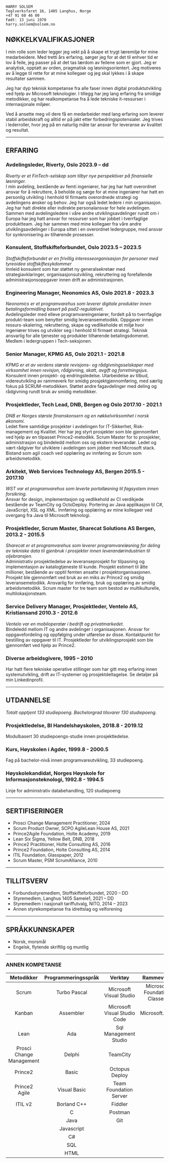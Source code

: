 ﻿<link rel="stylesheet" type="text/css" href="style.css">


```
HARRY SOLSEM
Teglverksfaret 16, 1405 Langhus, Norge
+47 91 60 46 00
Født: 13 juni 1970
harry.solsem@solsem.no
```

## NØKKELKVALIFIKASJONER
I min rolle som leder legger jeg vekt på å skape et trygt læremiljø for mine medarbeidere. Med tretti års erfaring, sørger jeg for at det til enhver tid er lov å feile, jeg passer på at det tas lærdom av feilene som er gjort. Jeg er analytisk, opptatt av orden, pragmatisk og løsningsorientert. Jeg motiveres av å legge til rette for at mine kollegaer og jeg skal lykkes i å skape resultater sammen.

Jeg har dyp teknisk kompetanse fra alle faser innen digital produktutvikling ved hjelp av Microsoft teknologier. I tillegg har jeg lang erfaring fra smidige metodikker, og har realkompetanse fra å lede tekniske it-ressurser i internasjonale miljøer.

Ved å ansette meg vil dere få en medarbeider med lang erfaring som leverer stabil arbeidskraft og alltid er på jakt etter forbedringspotensialer. Jeg trives i lederroller, hvor jeg på en naturlig måte tar ansvar for leveranse av kvalitet og resultat.  

***

## ERFARING

### Avdelingsleder, Riverty, Oslo 2023.9 – dd
*Riverty er et FinTech-selskap som tilbyr nye perspektiver på finansielle løsninger.*   
I min avdeling, bestående av femti ingeniører, har jeg har hatt overordnet ansvar for å rekruttere, å beholde og sørge for at mine ingeniører har hatt en personlig utvikling i henhold til firmaets overordnede strategi og avdelingens ønsker og behov. Jeg har også ledet ledere i min organisasjon. Jeg har hatt direkte eller indirekte personalansvar for hele avdelingen. Sammen med avdelingsledere i våre andre utviklingsavdelinger rundt om i Europa har jeg hatt ansvar for ressurser som har jobbet i tverrfaglige produktteam. Jeg har sammen med mine kollegaer fra våre andre utviklingsavdelinger i Europa sittet i en overordnet ledergruppe, med ansvar for synkronisering av tilhørende prosesser.

### Konsulent, Stoffskifteforbundet, Oslo 2023.5 – 2023.5
*Stoffskifteforbundet er en frivillig interesseorganisasjon for personer med tyreoidea stoffskiftesykdommer*   
Innleid konsulent som har støttet ny generalsekretær med strategiavklaringer, organisasjonsutvikling, rekruttering og forefallende administrasjonsoppgaver innen drift av administrasjonen.

### Engineering Manager, Neonomics AS, Oslo 2021.8 - 2023.3
*Neonomics er et programvarehus som leverer digitale produkter innen betalingsformidling basert på psd2-regulativet.*   
Avdelingsleder med elleve programvareingeniører, fordelt på to tverrfaglige produkt-team som benytter smidig leveransemetodikk. Oppgaver innen ressurs-skalering, rekruttering, skape og vedlikeholde et miljø hvor ingeniører trives og utvikler seg i henhold til firmaet strategi. Teknisk ansvarlig for alle tjenester og produkter tilhørende betalingsdomenet. Medlem i ledergruppen i Tech-seksjonen.

### Senior Manager, KPMG AS, Oslo 2021.1 - 2021.8
*KPMG er et av verdens største revisjons- og rådgivningsselskaper med virksomhet innen revisjon, rådgivning, skatt, avgift og forretningsjus.*   
Konsulent innen prosjekt- og endringsledelse. Utarbeidelse av tilbud, videreutvikling av rammeverk for smidig prosjektgjennomføring, med særlig fokus på SCRUM-metodikken. Støttet andre fagavdelinger med deling og rådgivning rundt bruk av smidig metodikker.

### Prosjektleder, Tech Lead, DNB, Bergen og Oslo 2017.10 - 2021.1
*DNB er Norges største finanskonsern og en nøkkelvirksomhet i norsk økonomi.*   
Ledet flere samtidige prosjekter i avdelingen for IT-Sikkerhet, Risk-management og Kvalitet. Her har jeg styrt prosjekter som ble gjennomført ved hjelp av en tilpasset Prince2-metodikk. Scrum Master for to prosjekter, administrasjon og bindeledd mellom oss og ekstern leverandør. Ledet og vært rådgiver for utviklere i avdelingen som jobber med Microsoft stack. Bistand som agil coach ved opplæring av innføring av Scrum som arbeidsmetodikk.

### Arkitekt, Web Services Technology AS, Bergen 2015.5 - 2017.10
*WST var et programvarehus som leverte portalløsning til fagsystem innen forsikring.*   
Ansvar for design, implementasjon og vedlikehold av CI verdikjede bestående av TeamCity og OctoDeploy. Portering av Java applikasjon til C#, JavaScript, XSL og XML. Innføring og opplæring av mine kollegaer ved overgang fra Java til Microsoft teknologi.

### Prosjektleder, Scrum Master, Sharecat Solutions AS Bergen, 2013.2 - 2015.5
*Sharecat er et programvarehus som leverer programvareløsning for deling av tekniske data til gjenbruk i prosjekter innen
leverandørindustrien til oljebransjen.*   
Administrativ prosjektledelse av leveranseprosjekt for tilpasning og implementasjon av katalogtjeneste til kunde. Prosjekt estimert til åtte millioner, bestående av opptil femten ansatte i prosjektorganisasjonen. Prosjekt ble gjennomført ved bruk av en miks av Prince2 og smidig leveransemetodikk. Ansvarlig for innføring, bruk og opplæring av smidig arbeidsmetodikk. Scrum master for tre team som bestod av multikulturelle, multilokasjonsteam.

### Service Delivery Manager, Prosjektleder, Ventelo AS, Kristiansand 2010.3 - 2012.6
*Ventelo var en mobiloperatør i bedrift og privatmarkedet.*   
Bindeledd mellom IT og andre avdelinger i organisasjonen. Ansvar for oppgavefordeling og oppfølging under utførelse av disse. Kontaktpunkt for bestilling av oppgaver til IT. Prosjektleder for utviklingsprosjekt som ble gjennomført ved hjelp av Prince2.

### Diverse arbeidsgivere, 1995 – 2010
Har hatt flere tekniske operative stillinger som har gitt meg erfaring innen systemutvikling, drift av IT-systemer og prosjektdeltagelse. Se detaljer på min Linkedinprofil.

***

## UTDANNELSE
*Totalt opptjent 133 studiepoeng. Bachelorgrad tilsvarer 130 studiepoeng.*

### Prosjektledelse, BI Handelshøyskolen, 2018.8 - 2019.12   
Modulbasert 30 studiepoengs-studie innen prosjektledelse.

### Kurs, Høyskolen i Agder, 1999.8 - 2000.5
Fag på bachelor-nivå innen programvareutvikling, 33 studiepoeng.   

### Høyskolekandidat, Norges Høyskole for Informasjonsteknologi, 1992.8 - 1994.5
Linje for administrativ databehandling, 120 studiepoeng

***

## SERTIFISERINGER
* Prosci Change Management Practitioner, 2024
* Scrum Product Owner, SCPO AgileLean House AS, 2021
* Prince2Agile Foundation, Holte Academy, 2019
* Lean Six Sigma, Yellow Belt, DNB, 2018
* Prince2 Practitioner, Holte Consulting AS, 2016
* Prince2 Foundation, Holte Consulting AS, 2014
* ITIL Foundation, Glasspaper, 2012
* Scrum Master, PSM ScrumAlliance, 2010

***

## TILLITSVERV
* Forbundsstyremedlem, Stoffskifteforbundet, 2020 – DD
* Styremedlem, Langhus 1405 Sameie1, 2021 – DD
* Styremedlem i nasjonalt tariffutvalg, NITO, 2014 – 2023
* Annen styrekompetanse fra idrettslag og velforening

***

## SPRÅKKUNNSKAPER
* Norsk, morsmål
* Engelsk, flytende skriftlig og muntlig

***

### ANNEN KOMPETANSE

| Metodikker               | Programmeringsspråk | Verktøy                      | Rammeverk                    |
| :----:                   | :----:              | :----:                       | :----:                       |
| Scrum                    | Turbo Pascal        | Microsoft Visual Studio      | Microsoft Foundation Classes |
| Kanban                   | Assembler           | Microsoft Visual Studio Code | Microsoft.NET                |
| Lean                     | Ada                 | Sql Management Studio        |                              |
| Prosci Change Management | Delphi              | TeamCity                     |                              |
| Prince2                  | Basic               | Octopus Deploy               |                              |
| Prince2 Agile            | Visual Basic        | Team Foundation Server       |                              |
| ITIL v2                  | Borland C++         | Fiddler                      |                              |
|                          | C                   | Postman                      |                              |
|                          | Java                | Git                          |                              |
|                          | Javascript          |                              |                              |
|                          | C#                  |                              |                              |
|                          | SQL                 |                              |                              |
|                          | HTML                |                              |                              |